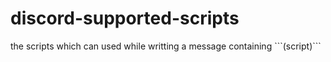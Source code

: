 # discord-supported-scripts
the scripts which can used while writting a message containing \```(script)```
